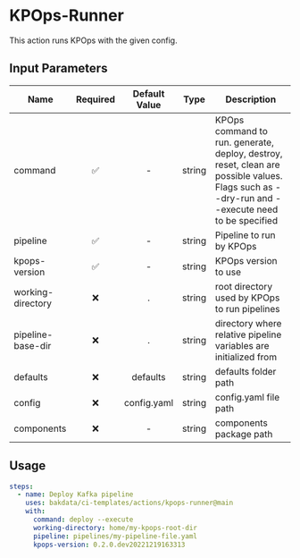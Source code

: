 # KPOps-Runner

This action runs KPOps with the given config.

## Input Parameters

| Name              | Required | Default Value |  Type  | Description                                                                                                                                   |
|-------------------|:--------:|:-------------:|:------:|-----------------------------------------------------------------------------------------------------------------------------------------------|
| command           |    ✅     |       -       | string | KPOps command to run. generate, deploy, destroy, reset, clean are possible values. Flags such as --dry-run and --execute need to be specified |
| pipeline          |    ✅     |       -       | string | Pipeline to run by KPOps                                                                                                                      |
| kpops-version     |    ✅     |       -       | string | KPOps version to use                                                                                                                          |
| working-directory |    ❌     |       .       | string | root directory used by KPOps to run pipelines                                                                                                 |
| pipeline-base-dir |    ❌     |       .       | string | directory where relative pipeline variables are initialized from                                                                              |
| defaults          |    ❌     |   defaults    | string | defaults folder path                                                                                                                          |
| config            |    ❌     |  config.yaml  | string | config.yaml file path                                                                                                                         |
| components        |    ❌     |       -       | string | components package path                                                                                                                       |


## Usage

```yaml
steps:
  - name: Deploy Kafka pipeline
    uses: bakdata/ci-templates/actions/kpops-runner@main
    with:
      command: deploy --execute
      working-directory: home/my-kpops-root-dir
      pipeline: pipelines/my-pipeline-file.yaml
      kpops-version: 0.2.0.dev20221219163313
```
